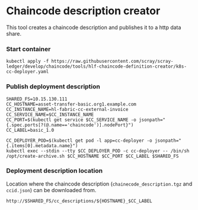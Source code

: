 # Chaincode description creator

This tool creates a chaincode description and publishes it to a http data share.

### Start container
```
kubectl apply -f https://raw.githubusercontent.com/scray/scray-ledger/develop/chaincode/tools/hlf-chaincode-definition-creator/k8s-cc-deployer.yaml
```

### Publish deployment description
```
SHARED_FS=10.15.130.111
CC_HOSTNAME=asset-transfer-basic.org1.example.com
CC_INSTANCE_NAME=hl-fabric-cc-external-invoice
CC_SERVICE_NAME=$CC_INSTANCE_NAME
CC_PORT=$(kubectl get service $CC_SERVICE_NAME -o jsonpath="{.spec.ports[?(@.name=='chaincode')].nodePort}")
CC_LABEL=basic_1.0

CC_DEPLOYER_POD=$(kubectl get pod -l app=cc-deployer -o jsonpath="{.items[0].metadata.name}")
kubectl exec --stdin --tty $CC_DEPLOYER_POD -c cc-deployer -- /bin/sh /opt/create-archive.sh $CC_HOSTNAME $CC_PORT $CC_LABEL $SHARED_FS
```

### Deployment description location
Location where the chaincode description (``chainecode_description.tgz`` and ``ccid.json``) can be downloaded from.  

``
http://$SHARED_FS/cc_descriptions/${HOSTNAME}_$CC_LABEL
``

